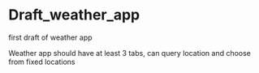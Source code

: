 # Draft_weather_app
first draft of weather app

Weather app should have at least 3 tabs, can query location and choose from fixed locations 
